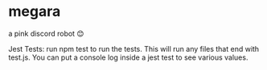 # megara

a pink discord robot 😊

<!--  Need to connect port forwarding for database-->

Jest Tests:
run npm test to run the tests. This will run any files that end with test.js. You can put a console log inside a jest test to see various values.
